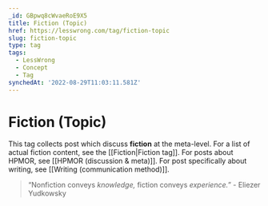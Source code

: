 ```yaml
---
_id: GBpwq8cWvaeRoE9X5
title: Fiction (Topic)
href: https://lesswrong.com/tag/fiction-topic
slug: fiction-topic
type: tag
tags:
  - LessWrong
  - Concept
  - Tag
synchedAt: '2022-08-29T11:03:11.581Z'
---
```

# Fiction (Topic)

This tag collects post which discuss **fiction** at the meta-level. For a list of actual fiction content, see the [[Fiction|Fiction tag]]. For posts about HPMOR, see [[HPMOR (discussion & meta)]]. For post specifically about writing, see [[Writing (communication method)]].

> “Nonfiction conveys *knowledge,* fiction conveys *experience.*” \- Eliezer Yudkowsky